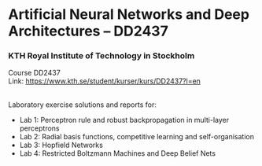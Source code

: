 # Artificial Neural Networks and Deep Architectures – DD2437

### KTH Royal Institute of Technology in Stockholm

Course DD2437 <br>
Link: https://www.kth.se/student/kurser/kurs/DD2437?l=en <br><br>

Laboratory exercise solutions and reports for:
- Lab 1: Perceptron rule and robust backpropagation in multi-layer perceptrons
- Lab 2: Radial basis functions, competitive learning and self-organisation
- Lab 3: Hopfield Networks
- Lab 4: Restricted Boltzmann Machines and Deep Belief Nets
